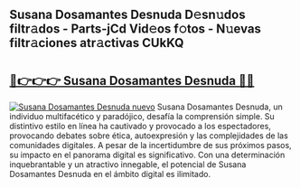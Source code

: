 ## Susana Dosamantes Desnuda D𝚎sn𝚞dos filtr𝚊dos - Parts-jCd Vid𝚎os f𝚘tos - N𝚞evas filtr𝚊ciones atr𝚊ctivas CUkKQ

# <h2><a href="http://mb49xpi.tromn.icu/?c=Susana+Dosamantes+Desnuda">🔗👉👉👉 Susana Dosamantes Desnuda 🔗🔗</a></h2>

[![Susana Dosamantes Desnuda nuevo](https://i.imgur.com/pEAQMta.gif)](http://mb49xpi.tromn.icu/?c=Susana+Dosamantes+Desnuda)
Susana Dosamantes Desnuda, un individuo multifacético y paradójico, desafía la comprensión simple. Su distintivo estilo en línea ha cautivado y provocado a los espectadores, provocando debates sobre ética, autoexpresión y las complejidades de las comunidades digitales. A pesar de la incertidumbre de sus próximos pasos, su impacto en el panorama digital es significativo. Con una determinación inquebrantable y un atractivo innegable, el potencial de Susana Dosamantes Desnuda en el ámbito digital es ilimitado.
